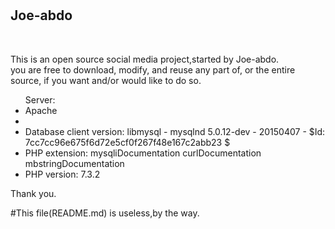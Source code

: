 # <h2>Joe-abdo</h2><br /><p>This is an open source social media project,started by Joe-abdo.<br />you are free to download, modify, and reuse any part of, or the entire source, if you want and/or would like to do so.</p>
<ul>Server:
<li>Apache<li>
<li>Database client version: libmysql - mysqlnd 5.0.12-dev - 20150407 - $Id: 7cc7cc96e675f6d72e5cf0f267f48e167c2abb23 $</li>
<li>PHP extension: mysqliDocumentation curlDocumentation mbstringDocumentation</li>
<li>PHP version: 7.3.2</li></ul>
<p>Thank you.</p>
#This file(README.md) is useless,by the way.
